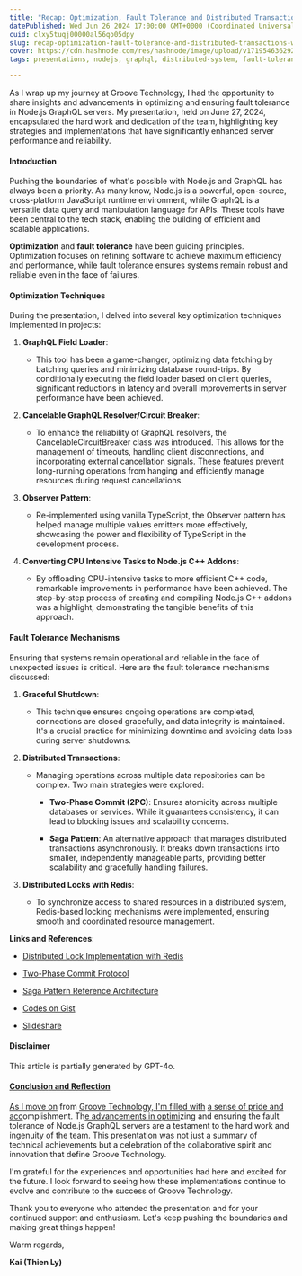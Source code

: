 ```yaml
---
title: "Recap: Optimization, Fault Tolerance and Distributed Transactions with Node.js GraphQL Servers"
datePublished: Wed Jun 26 2024 17:00:00 GMT+0000 (Coordinated Universal Time)
cuid: clxy5tuqj00000al56qo05dpy
slug: recap-optimization-fault-tolerance-and-distributed-transactions-with-nodejs-graphql-servers
cover: https://cdn.hashnode.com/res/hashnode/image/upload/v1719546362923/d82b6499-7c29-4920-b6a7-33874bced2af.png
tags: presentations, nodejs, graphql, distributed-system, fault-tolerance, transactions

---
```


As I wrap up my journey at Groove Technology, I had the opportunity to share insights and advancements in optimizing and ensuring fault tolerance in Node.js GraphQL servers. My presentation, held on June 27, 2024, encapsulated the hard work and dedication of the team, highlighting key strategies and implementations that have significantly enhanced server performance and reliability.

#### **Introduction**

Pushing the boundaries of what's possible with Node.js and GraphQL has always been a priority. As many know, Node.js is a powerful, open-source, cross-platform JavaScript runtime environment, while GraphQL is a versatile data query and manipulation language for APIs. These tools have been central to the tech stack, enabling the building of efficient and scalable applications.

**Optimization** and **fault tolerance** have been guiding principles. Optimization focuses on refining software to achieve maximum efficiency and performance, while fault tolerance ensures systems remain robust and reliable even in the face of failures.

#### **Optimization Techniques**

During the presentation, I delved into several key optimization techniques implemented in projects:

1. **GraphQL Field Loader**:
    
    * This tool has been a game-changer, optimizing data fetching by batching queries and minimizing database round-trips. By conditionally executing the field loader based on client queries, significant reductions in latency and overall improvements in server performance have been achieved.
        
2. **Cancelable GraphQL Resolver/Circuit Breaker**:
    
    * To enhance the reliability of GraphQL resolvers, the CancelableCircuitBreaker class was introduced. This allows for the management of timeouts, handling client disconnections, and incorporating external cancellation signals. These features prevent long-running operations from hanging and efficiently manage resources during request cancellations.
        
3. **Observer Pattern**:
    
    * Re-implemented using vanilla TypeScript, the Observer pattern has helped manage multiple values emitters more effectively, showcasing the power and flexibility of TypeScript in the development process.
        
4. **Converting CPU Intensive Tasks to Node.js C++ Addons**:
    
    * By offloading CPU-intensive tasks to more efficient C++ code, remarkable improvements in performance have been achieved. The step-by-step process of creating and compiling Node.js C++ addons was a highlight, demonstrating the tangible benefits of this approach.
        

#### **Fault Tolerance Mechanisms**

Ensuring that systems remain operational and reliable in the face of unexpected issues is critical. Here are the fault tolerance mechanisms discussed:

1. **Graceful Shutdown**:
    
    * This technique ensures ongoing operations are completed, connections are closed gracefully, and data integrity is maintained. It's a crucial practice for minimizing downtime and avoiding data loss during server shutdowns.
        
2. **Distributed Transactions**:
    
    * Managing operations across multiple data repositories can be complex. Two main strategies were explored:
        
        * **Two-Phase Commit (2PC)**: Ensures atomicity across multiple databases or services. While it guarantees consistency, it can lead to blocking issues and scalability concerns.
            
        * **Saga Pattern**: An alternative approach that manages distributed transactions asynchronously. It breaks down transactions into smaller, independently manageable parts, providing better scalability and gracefully handling failures.
            
3. **Distributed Locks with Redis**:
    
    * To synchronize access to shared resources in a distributed system, Redis-based locking mechanisms were implemented, ensuring smooth and coordinated resource management.
        

**Links and References**:

* [Distributed Lock Implementation with R](https://dzone.com/articles/distributed-lock-implementation-with-redis)[edis](https://dzone.com/articles/distributed-lock-implementation-with-redis)
    
* [Two-Phase Commit Protocol](https://www.geeksforgeeks.org/two-phase-commit-protocol-distributed-transaction-management/)
    
* [Saga Pattern Reference Architecture](https://learn.microsoft.com/en-us/azure/architecture/reference-architectures/saga/saga)
    
* [Codes on Gist](https://gist.github.com/lyluongthien/4dceaa3e589939da554b70633331428c)
    
* [Slideshare](https://www.slideshare.net/slideshow/optimization-and-fault-tolerance-in-distributed-transaction-with-node-js-graphql-servers/269936567)
    

#### **Disclaimer**

This article is partially generated by GPT-4o.

#### [**Conclusio**](https://dzone.com/articles/distributed-lock-implementation-with-redis)[**n and Reflection**](https://www.geeksforgeeks.org/two-phase-commit-protocol-distributed-transaction-management/)

[As I mo](https://www.geeksforgeeks.org/two-phase-commit-protocol-distributed-transaction-management/)[ve on](https://learn.microsoft.com/en-us/azure/architecture/reference-architectures/saga/saga) from [Groove Technology, I'm filled with](https://learn.microsoft.com/en-us/azure/architecture/reference-architectures/saga/saga) [a sense of pride and acc](https://gist.github.com/lyluongthien/4dceaa3e589939da554b70633331428c)omplishment. Th[e advancements in optimi](https://gist.github.com/lyluongthien/4dceaa3e589939da554b70633331428c)zing and ensuring the fault tolerance of Node.js GraphQL servers are a testament to the hard work and ingenuity of the team. This presentation was not just a summary of technical achievements but a celebration of the collaborative spirit and innovation that define Groove Technology.

I'm grateful for the experiences and opportunities had here and excited for the future. I look forward to seeing how these implementations continue to evolve and contribute to the success of Groove Technology.

Thank you to everyone who attended the presentation and for your continued support and enthusiasm. Let's keep pushing the boundaries and making great things happen!

Warm regards,

**Kai (Thien Ly)**
